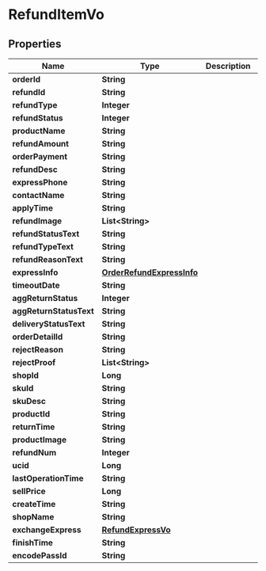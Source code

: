 

# RefundItemVo


## Properties

Name | Type | Description | Notes
------------ | ------------- | ------------- | -------------
**orderId** | **String** |  |  [optional]
**refundId** | **String** |  |  [optional]
**refundType** | **Integer** |  |  [optional]
**refundStatus** | **Integer** |  |  [optional]
**productName** | **String** |  |  [optional]
**refundAmount** | **String** |  |  [optional]
**orderPayment** | **String** |  |  [optional]
**refundDesc** | **String** |  |  [optional]
**expressPhone** | **String** |  |  [optional]
**contactName** | **String** |  |  [optional]
**applyTime** | **String** |  |  [optional]
**refundImage** | **List&lt;String&gt;** |  |  [optional]
**refundStatusText** | **String** |  |  [optional]
**refundTypeText** | **String** |  |  [optional]
**refundReasonText** | **String** |  |  [optional]
**expressInfo** | [**OrderRefundExpressInfo**](OrderRefundExpressInfo.md) |  |  [optional]
**timeoutDate** | **String** |  |  [optional]
**aggReturnStatus** | **Integer** |  |  [optional]
**aggReturnStatusText** | **String** |  |  [optional]
**deliveryStatusText** | **String** |  |  [optional]
**orderDetailId** | **String** |  |  [optional]
**rejectReason** | **String** |  |  [optional]
**rejectProof** | **List&lt;String&gt;** |  |  [optional]
**shopId** | **Long** |  |  [optional]
**skuId** | **String** |  |  [optional]
**skuDesc** | **String** |  |  [optional]
**productId** | **String** |  |  [optional]
**returnTime** | **String** |  |  [optional]
**productImage** | **String** |  |  [optional]
**refundNum** | **Integer** |  |  [optional]
**ucid** | **Long** |  |  [optional]
**lastOperationTime** | **String** |  |  [optional]
**sellPrice** | **Long** |  |  [optional]
**createTime** | **String** |  |  [optional]
**shopName** | **String** |  |  [optional]
**exchangeExpress** | [**RefundExpressVo**](RefundExpressVo.md) |  |  [optional]
**finishTime** | **String** |  |  [optional]
**encodePassId** | **String** |  |  [optional]



